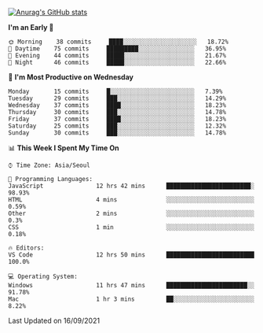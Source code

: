 
<!--
**BHyeonKim/BHyeonKim** is a ✨ _special_ ✨ repository because its `README.md` (this file) appears on your GitHub profile.

Here are some ideas to get you started:

- 🔭 I’m currently working on ...
- 🌱 I’m currently learning ...
- 👯 I’m looking to collaborate on ...
- 🤔 I’m looking for help with ...
- 💬 Ask me about ...
- 📫 How to reach me: ...
- 😄 Pronouns: ...
- ⚡ Fun fact: ...
-->
[![Anurag's GitHub stats](https://github-readme-stats.vercel.app/api?username=BHyeonKim&show_icons=true&theme=dark)
](https://github.com/anuraghazra/github-readme-stats)
<!--START_SECTION:waka-->
**I'm an Early 🐤** 

```text
🌞 Morning    38 commits     ████░░░░░░░░░░░░░░░░░░░░░   18.72% 
🌆 Daytime    75 commits     █████████░░░░░░░░░░░░░░░░   36.95% 
🌃 Evening    44 commits     █████░░░░░░░░░░░░░░░░░░░░   21.67% 
🌙 Night      46 commits     █████░░░░░░░░░░░░░░░░░░░░   22.66%

```
📅 **I'm Most Productive on Wednesday** 

```text
Monday       15 commits     █░░░░░░░░░░░░░░░░░░░░░░░░   7.39% 
Tuesday      29 commits     ███░░░░░░░░░░░░░░░░░░░░░░   14.29% 
Wednesday    37 commits     ████░░░░░░░░░░░░░░░░░░░░░   18.23% 
Thursday     30 commits     ███░░░░░░░░░░░░░░░░░░░░░░   14.78% 
Friday       37 commits     ████░░░░░░░░░░░░░░░░░░░░░   18.23% 
Saturday     25 commits     ███░░░░░░░░░░░░░░░░░░░░░░   12.32% 
Sunday       30 commits     ███░░░░░░░░░░░░░░░░░░░░░░   14.78%

```


📊 **This Week I Spent My Time On** 

```text
⌚︎ Time Zone: Asia/Seoul

💬 Programming Languages: 
JavaScript               12 hrs 42 mins      ████████████████████████░   98.93% 
HTML                     4 mins              ░░░░░░░░░░░░░░░░░░░░░░░░░   0.59% 
Other                    2 mins              ░░░░░░░░░░░░░░░░░░░░░░░░░   0.3% 
CSS                      1 min               ░░░░░░░░░░░░░░░░░░░░░░░░░   0.18%

🔥 Editors: 
VS Code                  12 hrs 50 mins      █████████████████████████   100.0%

💻 Operating System: 
Windows                  11 hrs 47 mins      ███████████████████████░░   91.78% 
Mac                      1 hr 3 mins         ██░░░░░░░░░░░░░░░░░░░░░░░   8.22%

```


 Last Updated on 16/09/2021
<!--END_SECTION:waka-->

